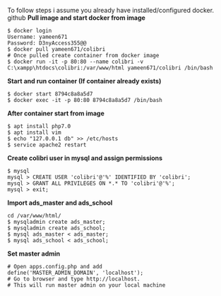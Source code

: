 To follow steps i assume you already have installed/configured docker. github
**Pull image and start docker from image**
```
$ docker login 
Username: yameen671
Password: D3nyAccess355@@
$ docker pull yameen671/colibri
# Once pulled create container from docker image
$ docker run -it -p 80:80 --name colibri -v C:\xampp\htdocs\colibri:/var/www/html yameen671/colibri /bin/bash
```

**Start and run container (If container already exists)**
```
$ docker start 8794c8a8a5d7
$ docker exec -it -p 80:80 8794c8a8a5d7 /bin/bash
```

**After container start from image**
```
$ apt install php7.0
$ apt install vim
$ echo "127.0.0.1 db" >> /etc/hosts
$ service apache2 restart
```
**Create colibri user in mysql and assign permissions**
```
$ mysql
mysql > CREATE USER 'colibri'@'%' IDENTIFIED BY 'colibri';
mysql > GRANT ALL PRIVILEGES ON *.* TO 'colibri'@'%';
mysql > exit;
````

**Import ads_master and ads_school**
```
cd /var/www/html/
$ mysqladmin create ads_master;
$ mysqladmin create ads_school;
$ mysql ads_master < ads_master;
$ mysql ads_school < ads_school;
````

**Set master admin**
```
# Open apps.config.php and add
define('MASTER_ADMIN_DOMAIN', 'localhost');
# Go to browser and type http://localhost.
# This will run master admin on your local machine
```
